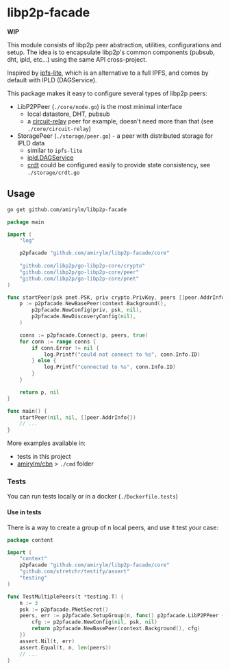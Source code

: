 # libp2p-facade

**WIP**

This module consists of libp2p peer abstraction, utilities, configurations and setup. 
The idea is to encapsulate libp2p's common components (pubsub, dht, ipld, etc...) using the same API cross-project.

Inspired by [ipfs-lite](https://github.com/hsanjuan/ipfs-lite), which is an alternative to a full IPFS, 
and comes by default with IPLD (DAGService).

This package makes it easy to configure several types of libp2p peers:
- LibP2PPeer (`./core/node.go`) is the most minimal interface
    - local datastore, DHT, pubsub
    - a [circuit-relay](https://docs.libp2p.io/concepts/circuit-relay/) peer for example, doesn't need more than that (see `./core/circuit-relay`)
- StoragePeer (`./storage/peer.go`) - a peer with distributed storage for IPLD data
    - similar to `ipfs-lite`
    - [ipld.DAGService](https://godoc.org/github.com/ipfs/go-ipld-format#DAGService)
    - [crdt](https://github.com/ipfs/go-ds-crdt) 
    could be configured easily to provide state consistency, see `./storage/crdt.go`

## Usage

```bash
go get github.com/amirylm/libp2p-facade
```

```go
package main

import (
    "log"

	p2pfacade "github.com/amirylm/libp2p-facade/core"
	
	"github.com/libp2p/go-libp2p-core/crypto"
	"github.com/libp2p/go-libp2p-core/peer"
	"github.com/libp2p/go-libp2p-core/pnet"
)

func startPeer(psk pnet.PSK, priv crypto.PrivKey, peers []peer.AddrInfo) (p2pfacade.LibP2PPeer, error) {
    p := p2pfacade.NewBasePeer(context.Background(),
		p2pfacade.NewConfig(priv, psk, nil),
		p2pfacade.NewDiscoveryConfig(nil),
	)

	conns := p2pfacade.Connect(p, peers, true)
	for conn := range conns {
		if conn.Error != nil {
			log.Printf("could not connect to %s", conn.Info.ID)
		} else {
			log.Printf("connected to %s", conn.Info.ID)
		}
	}

	return p, nil
}

func main() {
    startPeer(nil, nil, []peer.AddrInfo{})
    // ...
}
``` 

More examples available in:
  - tests in this project
  - [amirylm/cbn](https://github.com/amirylm/cbn) > `./cmd` folder


### Tests

You can run tests locally or in a docker (`./Dockerfile.tests`)

#### Use in tests

There is a way to create a group of n local peers, and use it test your case:

```go
package content

import (
	"context"
	p2pfacade "github.com/amirylm/libp2p-facade/core"
	"github.com/stretchr/testify/assert"
	"testing"
)

func TestMultiplePeers(t *testing.T) {
	n := 3
	psk := p2pfacade.PNetSecret()
	peers, err := p2pfacade.SetupGroup(n, func() p2pfacade.LibP2PPeer {
		cfg := p2pfacade.NewConfig(nil, psk, nil)
		return p2pfacade.NewBasePeer(context.Background(), cfg)
	})
	assert.Nil(t, err)
	assert.Equal(t, n, len(peers))
	// ...
}
```
